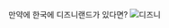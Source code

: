 만약에 한국에 디즈니랜드가 있다면?
![디즈니](https://github.com/user-attachments/assets/591942b6-eff0-46c1-913d-c48d38109f4e)

